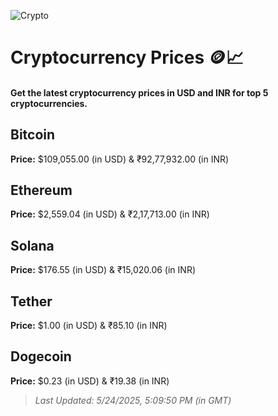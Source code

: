 
![Crypto](https://www.techguide.com.au/wp-content/uploads/2020/11/crypto3.jpeg)

# Cryptocurrency Prices 🪙📈

#### Get the latest cryptocurrency prices in USD and INR for top 5 cryptocurrencies.

## Bitcoin

**Price:** $109,055.00 (in USD) & ₹92,77,932.00 (in INR)

## Ethereum

**Price:** $2,559.04 (in USD) & ₹2,17,713.00 (in INR)

## Solana

**Price:** $176.55 (in USD) & ₹15,020.06 (in INR)

## Tether

**Price:** $1.00 (in USD) & ₹85.10 (in INR)

## Dogecoin

**Price:** $0.23 (in USD) & ₹19.38 (in INR)

> _Last Updated: 5/24/2025, 5:09:50 PM (in GMT)_
